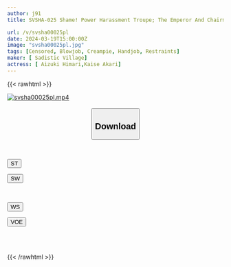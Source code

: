 ```yaml
---
author: j91
title: SVSHA-025 Shame! Power Harassment Troupe; The Emperor And Chairman Of A Theater Troupe Who Teaches Naked Acting To A New Actress Who Can’t Act In Order To Make Her Understand The Feelings Of The Role.

url: /v/svsha00025pl
date: 2024-03-19T15:00:00Z
image: "svsha00025pl.jpg"
tags: [Censored, Blowjob, Creampie, Handjob, Restraints]
maker: [ Sadistic Village]
actress: [ Aizuki Himari,Kaise Akari]
---
```



{{< rawhtml >}}

<div class="video" data-videoid="MP8pKxrg9xCmpqx">
    <a href="javascript:;">
        <img src="/v/svsha00025pl/svsha00025pl.jpg" width="WIDTH" height="HEIGHT" alt="svsha00025pl.mp4" loading="lazy">
    </a>
</div>

<script type="text/javascript" src="https://j91.asia/asset/on-demand-st.js"></script>

<br>
  <link rel="stylesheet" href="https://j91.asia/asset/bs5.css">
  
  <center>
  <button class="btn btn-primary" type="button" data-bs-toggle="collapse" data-bs-target=".multi-collapse" aria-expanded="false" aria-controls="multiCollapseExample1 multiCollapseExample2"><h2>Download</h2></button></center>
</p>
<div class="row">
  <div class="col">
    <div class="collapse multi-collapse" id="multiCollapseExample1">
      <div class="card card-body">
	      	      <br>
<div class="buttons">  
<p><a href="https://streamtape.to/v/MP8pKxrg9xCmpqx" target="_blank"><button class="btn-hover color-3"><i class="fa fa-download"></i> ST</button></a></p>
<p><a href="https://asnwish.com/klad22pbvt3j" target="_blank"><button class="btn-hover color-2"><i class="fa fa-download"></i> SW</button></a></p></div>
    </div>
  </div>
</div>
  <div class="col">
    <div class="collapse multi-collapse" id="multiCollapseExample2">
      <div class="card card-body">
	      <br>
<div class="buttons">
<p><a href="https://wolfstream.tv/3uaw66fa4q3y"><button class="btn-hover color-9"><i class="fa fa-download"></i> WS</button></a></p>
<p><a href="https://voe.sx/xsuk34zmc8d4"><button class="btn-hover color-8"><i class="fa fa-download"></i> VOE</button></a></p></div>
<br><br>
      </div>
    </div>
  </div>
</div>

{{< /rawhtml >}}